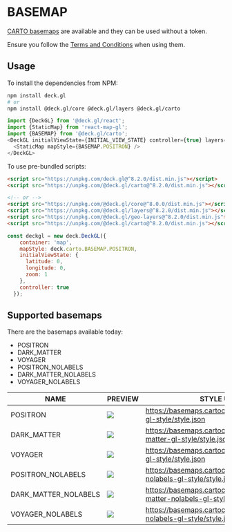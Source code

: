 # BASEMAP

[CARTO basemaps](https://carto.com/basemaps/) are available and they can be used without a token.

Ensure you follow the [Terms and Conditions](https://drive.google.com/file/d/0B3OBExqwT6KJNHp3U3VUamx6U1U/view) when using them.


## Usage

To install the dependencies from NPM:

```bash
npm install deck.gl
# or
npm install @deck.gl/core @deck.gl/layers @deck.gl/carto
```

```js
import {DeckGL} from '@deck.gl/react';
import {StaticMap} from 'react-map-gl';
import {BASEMAP} from '@deck.gl/carto';
<DeckGL initialViewState={INITIAL_VIEW_STATE} controller={true} layers={layers}>
  <StaticMap mapStyle={BASEMAP.POSITRON} />
</DeckGL>
```

To use pre-bundled scripts:

```html
<script src="https://unpkg.com/deck.gl@^8.2.0/dist.min.js"></script>
<script src="https://unpkg.com/@deck.gl/carto@^8.2.0/dist.min.js"></script>

<!-- or -->
<script src="https://unpkg.com/@deck.gl/core@^8.0.0/dist.min.js"></script>
<script src="https://unpkg.com/@deck.gl/layers@^8.2.0/dist.min.js"></script>
<script src="https://unpkg.com/@deck.gl/geo-layers@^8.2.0/dist.min.js"></script>
<script src="https://unpkg.com/@deck.gl/carto@^8.2.0/dist.min.js"></script>
```

```js
const deckgl = new deck.DeckGL({
    container: 'map',
    mapStyle: deck.carto.BASEMAP.POSITRON,
    initialViewState: {
      latitude: 0,
      longitude: 0,
      zoom: 1
    },
    controller: true
  });
```

## Supported basemaps

There are the basemaps available today:

* POSITRON
* DARK_MATTER
* VOYAGER
* POSITRON_NOLABELS
* DARK_MATTER_NOLABELS
* VOYAGER_NOLABELS


| NAME | PREVIEW | STYLE URL  |
| -----|---------| ---------- |
| POSITRON | <img src="https://carto.com/help/images/building-maps/basemaps/positron_labels.png"  /> | https://basemaps.cartocdn.com/gl/positron-gl-style/style.json |
| DARK_MATTER | <img src="https://carto.com/help/images/building-maps/basemaps/dark_labels.png"  /> | https://basemaps.cartocdn.com/gl/dark-matter-gl-style/style.json |
| VOYAGER | <img src="https://carto.com/help/images/building-maps/basemaps/voyager_labels.png"  /> | https://basemaps.cartocdn.com/gl/voyager-gl-style/style.json |
| POSITRON_NOLABELS | <img src="https://carto.com/help/images/building-maps/basemaps/positron_no_labels.png"  /> | https://basemaps.cartocdn.com/gl/positron-nolabels-gl-style/style.json |
| DARK_MATTER_NOLABELS | <img src="https://carto.com/help/images/building-maps/basemaps/dark_no_labels.png"  /> | https://basemaps.cartocdn.com/gl/dark-matter-nolabels-gl-style/style.json |
| VOYAGER_NOLABELS | <img src="https://carto.com/help/images/building-maps/basemaps/voyager_no_labels.png"  /> | https://basemaps.cartocdn.com/gl/voyager-nolabels-gl-style/style.json |


